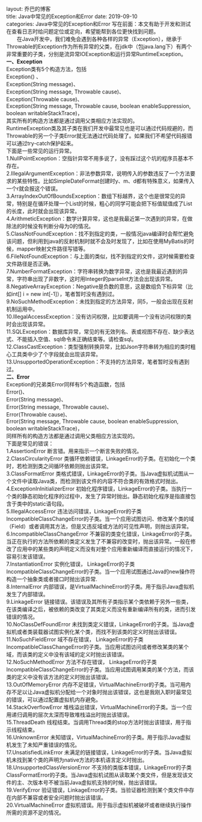 ﻿layout: 乔巴的博客  
title: Java中常见的Exception和Error  date:   2019-09-10  
categories: Java中常见的Exception和Error  写在前面：本文有助于开发和测试在查看日志时给问题定位或定向，希望能帮到各位更快找到问题。   
&emsp;&emsp;在Java开发中，我们难免会遇到各种各样的异常（Exception），继承于Throwable的Exception作为所有异常的父类，在jdk中（包java.lang下）有两个非常重要的子类，分别是流异常IOException和运行异常RuntimeException。  
**一、Exception**   
    Exception类有5个构造方法，包括  
Exception() 、  
Exception(String message)、  
Exception(String message, Throwable cause)、  
Exception(Throwable cause)、  
Exception(String message, Throwable cause, boolean enableSuppression, boolean writableStackTrace)，  
其实所有的构造方法都是通过调用父类相应方法实现的。  
    RuntimeException类及其子类在我们开发中最常见也是可以通过代码规避的，而Throwable的另一个子类Error就无法通过代码处理了。如果我们不希望代码报错可以通过try-catch保护起来。  
下面是一些常见的运行异常。  
1.NullPointException：空指针异常不用多说了，没有踩过这个坑的程序员基本不存在。  
2.IllegalArgumentException：非法参数异常，说明传入的参数违反了一个方法要求的某些特性。比如SimpleDateFormat创建时y、m、d都有特殊意义，如果传入一个r就会报这个错误。  
3.ArrayIndexOutOfBoundsException：数组下标越界，这个也是很常见的异常，特别是在循环处理一个List的时候，粗心的同学可能会把下标值赋值成了List的长度，此时就会出现该异常。  
4.ArithmeticException：数学计算异常，这也是我最近第一次遇到的异常，在做除法的时候没有判断分母为0的情况。  
5.ClassNotFoundException：找不到指定的类，一般情况java编译时会帮忙避免该问题，但利用到java的反射机制时就不会及时发现了，比如在使用MyBatis的时候，mapper映射文件路径写错等。  
6.FileNotFoundException：与上面的类似，找不到指定的文件，这时候需要检查文件路径是否正确。  
7.NumberFormatException：字符串转换为数字异常，这也是我最近遇到的异常，字符串出现了非数字，这时用Integer的parseInt方法会出现该异常。  
8.NegativeArrayException：Negative是负数的意思，这是数组负下标异常（比如int[] i = new int[-1]），笔者暂时没有遇到过。  
9.NoSuchMethodException：未找到指定的方法异常，同5，一般会出现在反射机制运用中。  
10.IllegalAccessException：没有访问权限，比如要调用一个没有访问权限的类时会出现该异常。  
11.SQLException：数据库异常，常见的有无效列名、表或视图不存在、缺少表达式、不能插入空值、sql命令未正确结束等。请检查sql。  
12.ClassCastException：类型强制转换异常，比如Json字符串转为相应的类时粗心工具类中少了个字段就会出现该异常。  
13.UnsupportedOperationException：不支持的方法异常，笔者暂时没有遇到过。      
**二、Error**   
    Exception的兄弟类Error同样有5个构造函数，包括  
Error()、  
Error(String message)、  
Error(String message, Throwable cause)、  
Error(Throwable cause)、  
Error(String message, Throwable cause, boolean enableSuppression, boolean writableStackTrace)，  
同样所有的构造方法都是通过调用父类相应方法实现的。  
下面是常见的错误：   
1.AssertionError 断言错。用来指示一个断言失败的情况。   
2.ClassCircularityError 类循环依赖错误，LinkageError的子类。在初始化一个类时，若检测到类之间循环依赖则抛出该异常。   
3.ClassFormatError 类格式错误，LinkageError的子类。当Java虚拟机试图从一个文件中读取Java类，而检测到该文件的内容不符合类的有效格式时抛出。   
4.ExceptionInInitializerError 初始化程序错误，LinkageError的子类。当执行一个类的静态初始化程序的过程中，发生了异常时抛出。静态初始化程序是指直接包含于类中的static语句段。  
5.IllegalAccessError 违法访问错误，LinkageError的子类IncompatibleClassChangeError的子类。当一个应用试图访问、修改某个类的域（Field）或者调用其方法，但是又违反域或方法的可见性声明，则抛出该异常。  
6.IncompatibleClassChangeError 不兼容的类变化错误，LinkageError的子类。当正在执行的方法所依赖的类定义发生了不兼容的改变时，抛出该异常。一般在修改了应用中的某些类的声明定义而没有对整个应用重新编译而直接运行的情况下，容易引发该错误。   
7.InstantiationError 实例化错误， LinkageError的子类IncompatibleClassChangeError的子类。当一个应用试图通过Java的new操作符构造一个抽象类或者接口时抛出该异常.   
8.InternalError 内部错误，是VirtualMachineError的子类。用于指示Java虚拟机发生了内部错误。   
9.LinkageError 链接错误。该错误及其所有子类指示某个类依赖于另外一些类，在该类编译之后，被依赖的类改变了其类定义而没有重新编译所有的类，进而引发错误的情况。  
10.NoClassDefFoundError 未找到类定义错误，LinkageError的子类。当Java虚拟机或者类装载器试图实例化某个类，而找不到该类的定义时抛出该错误。  
11.NoSuchFieldError 域不存在错误， LinkageError的子类IncompatibleClassChangeError的子类。当应用试图访问或者修改某类的某个域，而该类的定义中没有该域的定义时抛出该错误。  
 12.NoSuchMethodError 方法不存在错误， LinkageError的子类IncompatibleClassChangeError的子类。当应用试图调用某类的某个方法，而该类的定义中没有该方法的定义时抛出该错误。  
13.OutOfMemoryError 内存不足错误，VirtualMachineError的子类。当可用内存不足以让Java虚拟机分配给一个对象时抛出该错误，这也是我刚入职时最常见的错误，可以通过配置虚拟机内存避免。  
14.StackOverflowError 堆栈溢出错误，VirtualMachineError的子类。当一个应用递归调用的层次太深而导致堆栈溢出时抛出该错误。   
15.ThreadDeath 线程结束。当调用Thread类的stop方法时抛出该错误，用于指示线程结束。   
16.UnknownError 未知错误，VirtualMachineError的子类。用于指示Java虚拟机发生了未知严重错误的情况。   
17.UnsatisfiedLinkError 未满足的链接错误，LinkageError的子类。当Java虚拟机未找到某个类的声明为native方法的本机语言定义时抛出。  
18.UnsupportedClassVersionError 不支持的类版本错误，LinkageError的子类ClassFormatError的子类。当Java虚拟机试图从读取某个类文件，但是发现该文件的主、次版本号不被当前Java虚拟机支持的时候，抛出该错误。  
19.VerifyError 验证错误，LinkageError的子类。当验证器检测到某个类文件中存在内部不兼容或者安全问题时抛出该错误。  
20.VirtualMachineError 虚拟机错误。用于指示虚拟机被破坏或者继续执行操作所需的资源不足的情况。  
